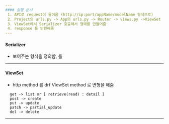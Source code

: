 ```yaml
---
#### 실행 순서
 1. API로 request이 들어옴 (http://ip:port/appName/modelName 형식으로)
 2. Project의 urls.py -> App의 urls.py -> Router -> views.py ->ViewSet
 3. ViewSet에서 Serializer 호출해서 형태를 만들어줌
 4. response 를 반환해줌
---
```

#### Serializer
 * 보여주는 형식을 정의함, 틀
---
#### ViewSet
 * http method 를 drf ViewSet method 로 변형을 해줌
 ~~~
   get -> list or [ retrieve(read) : detail ]
   post -> create
   put -> update
   patch -> partial_update
   del -> delete
 ~~~
 
 
---
